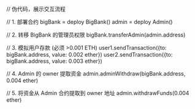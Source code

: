 // 伪代码，展示交互流程

// 1. 部署合约
bigBank = deploy BigBank()
admin = deploy Admin()

// 2. 转移 BigBank 的管理员权限
bigBank.transferAdmin(admin.address)

// 3. 模拟用户存款 (必须 >0.001 ETH)
user1.sendTransaction({to: bigBank.address, value: 0.002 ether})
user2.sendTransaction({to: bigBank.address, value: 0.003 ether})

// 4. Admin 的 owner 提取资金
admin.adminWithdraw(bigBank.address, 0.004 ether)

// 5. 将资金从 Admin 合约提取到 owner 地址
admin.withdrawFunds(0.004 ether)